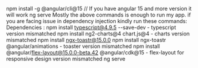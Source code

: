 npm install -g @angular/cli@15  // If you have angular 15 and more version it will work
ng serve
Mostly the above commands is enough to run my app.
if you are facing issue in dependency injection kindly run these commands:
Dependencies : 
npm install typescript@4.9.5 --save-dev  - typescript version mismatched
npm install ng2-charts@4 chart.js@4 - charts version mismatched
npm install ngx-toastr@15.0.0
npm install ngx-toastr @angular/animations - toaster version mismatched
npm install @angular/flex-layout@15.0.0-beta.42 @angular/cdk@15 - flex-layout for responsive design version mismatched
ng serve
